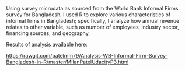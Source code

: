 Using survey microdata as sourced from the World Bank Informal Firms survey for Bangladesh, I used R to explore various characteristics of informal firms in Bangladesh; specifically, I analyze how annual revenue relates to other variable, such as number of employees, industry sector, financing sources, and geography.

Results of analysis available here:

https://rawgit.com/patelmm79/Analysis-WB-Informal-Firm-Survey-Bangladesh-in-R/master/MilanPatelUdacityP3.html

